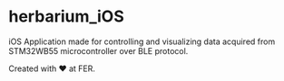 # herbarium_iOS
iOS Application made for controlling and visualizing data acquired from STM32WB55 microcontroller over BLE protocol.

Created with ❤️ at FER.